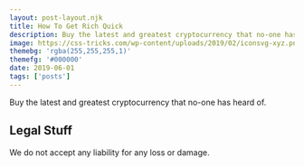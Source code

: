 ```yaml
---
layout: post-layout.njk
title: How To Get Rich Quick
description: Buy the latest and greatest cryptocurrency that no-one has heard of.
image: https://css-tricks.com/wp-content/uploads/2019/02/iconsvg-xyz.png
themebg: 'rgba(255,255,255,1)'
themefg: '#000000'
date: 2019-06-01
tags: ['posts']
---
```

<!-- Excerpt Start -->
Buy the latest and greatest cryptocurrency that no-one has heard of.
<!-- Excerpt End -->
 
## Legal Stuff
We do not accept any liability for any loss or damage.